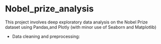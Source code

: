 # Nobel_prize_analysis
This project involves deep exploratory data analysis on the Nobel Prize dataset using Pandas,and Plotly (with minor use of Seaborn and Matplotlib)
* Data cleaning and preprocessing:
